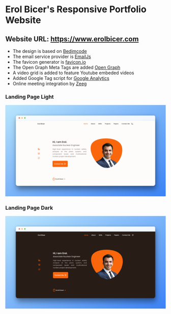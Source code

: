 # Erol Bicer's Responsive Portfolio Website
## Website URL: https://www.erolbicer.com

- The design is based on [Bedimcode](https://github.com/bedimcode)
- The email service provider is [EmailJs](https://www.emailjs.com/)
- The favicon generator is [favicon.io](https://favicon.io/favicon-generator/)
- The Open Graph Meta Tags are added [Open Graph](https://ogp.me/)
- A video grid is added to feature Youtube embeded videos
- Added Google Tag script for [Google Analytics](https://analytics.google.com)
- Online meeting integration by [Zeeg](https://zeeg.me/en/)

### Landing Page Light

![preview img](./assets/snaps/light.png)

### Landing Page Dark

![preview img](./assets/snaps/dark.png)


